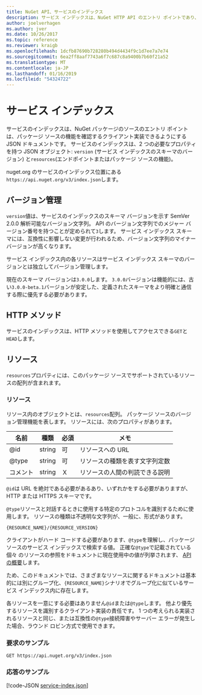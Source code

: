 ```yaml
---
title: NuGet API、サービスのインデックス
description: サービス インデックスは、NuGet HTTP API のエントリ ポイントであり、サーバーの機能を列挙します。
author: joelverhagen
ms.author: jver
ms.date: 10/26/2017
ms.topic: reference
ms.reviewer: kraigb
ms.openlocfilehash: 1dcfb87690b728280b494d4434f9c1d7ee7a7e74
ms.sourcegitcommit: 6ea2ff8aaf7743a6f7c687c8a9400b7b60f21a52
ms.translationtype: MT
ms.contentlocale: ja-JP
ms.lasthandoff: 01/16/2019
ms.locfileid: "54324722"
---
```

# <a name="service-index"></a>サービス インデックス

サービスのインデックスは、NuGet パッケージのソースのエントリ ポイントは、パッケージ ソースの機能を確認するクライアント実装できるようにする JSON ドキュメントです。 サービスのインデックスは、2 つの必要なプロパティを持つ JSON オブジェクト: `version` (サービス インデックスのスキーマのバージョン) と`resources`(エンドポイントまたはパッケージ ソースの機能)。

nuget.org のサービスのインデックス位置にある`https://api.nuget.org/v3/index.json`します。

## <a name="versioning"></a>バージョン管理

`version`値は、サービスのインデックスのスキーマ バージョンを示す SemVer 2.0.0 解析可能なバージョン文字列。 API のバージョン文字列でのメジャー バージョン番号を持つことが定められて`3`します。 サービス インデックス スキーマには、互換性に影響しない変更が行われるため、バージョン文字列のマイナー バージョンが高くなります。

サービス インデックス内の各リソースはサービス インデックス スキーマのバージョンとは独立してバージョン管理します。

現在のスキーマ バージョンは`3.0.0`します。 `3.0.0`バージョンは機能的には、古い`3.0.0-beta.1`バージョンが安定した、定義されたスキーマをより明確と通信する際に優先する必要があります。

## <a name="http-methods"></a>HTTP メソッド

サービスのインデックスは、HTTP メソッドを使用してアクセスできる`GET`と`HEAD`します。

## <a name="resources"></a>リソース

`resources`プロパティには、このパッケージ ソースでサポートされているリソースの配列が含まれます。

### <a name="resource"></a>リソース

リソース内のオブジェクトとは、`resources`配列。 パッケージ ソースのバージョン管理機能を表します。 リソースには、次のプロパティがあります。

名前          | 種類   | 必須 | メモ
------------- | ------ | -------- | -----
@id           | string | 可      | リソースへの URL
@type         | string | 可      | リソースの種類を表す文字列定数
コメント       | string | Ｘ       | リソースの人間の判読できる説明

`@id`は URL を絶対である必要があるあり、いずれかをする必要がありますが、HTTP または HTTPS スキーマです。

`@type`リソースと対話するときに使用する特定のプロトコルを識別するために使用します。 リソースの種類は不透明な文字列が、一般に、形式があります。

    {RESOURCE_NAME}/{RESOURCE_VERSION}

クライアントがハード コードする必要があります、`@type`を理解し、パッケージ ソースのサービス インデックスで検索する値。 正確な`@type`で記載されている個々 のリソースの参照をドキュメントに現在使用中の値が列挙されます、 [API の概要](overview.md#resources-and-schema)します。

ため、このドキュメントでは、さまざまなリソースに関するドキュメントは基本的には別にグループ化、`{RESOURCE_NAME}`シナリオでグループ化に似ているサービス インデックス内に存在します。 

各リソースを一意にする必要はありません`@id`または`@type`します。 他より優先するリソースを識別するクライアント実装の責任です。 1 つの考えられる実装されるリソースと同じ、または互換性の`@type`接続障害やサーバー エラーが発生した場合、ラウンド ロビン方式で使用できます。

### <a name="sample-request"></a>要求のサンプル

    GET https://api.nuget.org/v3/index.json

### <a name="sample-response"></a>応答のサンプル

[!code-JSON [service-index.json](./_data/service-index.json)]
